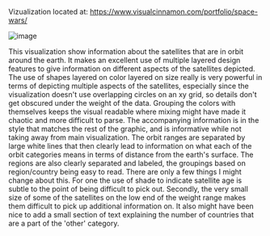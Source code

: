 Vizualization located at: https://www.visualcinnamon.com/portfolio/space-wars/

![image](https://github.com/Termite1/reflections/assets/67423556/27d2d241-3269-4854-91ed-861adbb88fbf)

This visualization show information about the satellites that are in orbit around the earth. It makes an excellent use of multiple layered design features to give information on different aspects of the satellites depicted. The use of shapes layered on color layered on size really is very powerful in terms of depicting multiple aspects of the satellites, especially since the visualization doesn't use overlapping circles on an xy grid, so details don't get obscured under the weight of the data. Grouping the colors with themselves keeps the visual readable where mixing might have made it chaotic and more difficult to parse. The accompanying information is in the style that matches the rest of the graphic, and is informative while not taking away from main visualization. The orbit ranges are separated by large white lines that then clearly lead to information on what each of the orbit categories means in terms of distance from the earth's surface. The regions are also clearly separated and labeled, the groupings based on region/country being easy to read. There are only a few things I might change about this. For one the use of shade to indicate satellite age is subtle to the point of being difficult to pick out. Secondly, the very small size of some of the satellites on the low end of the weight range makes them difficult to pick up additional information on. It also might have been nice to add a small section of text explaining the number of countries that are a part of the 'other' category.
